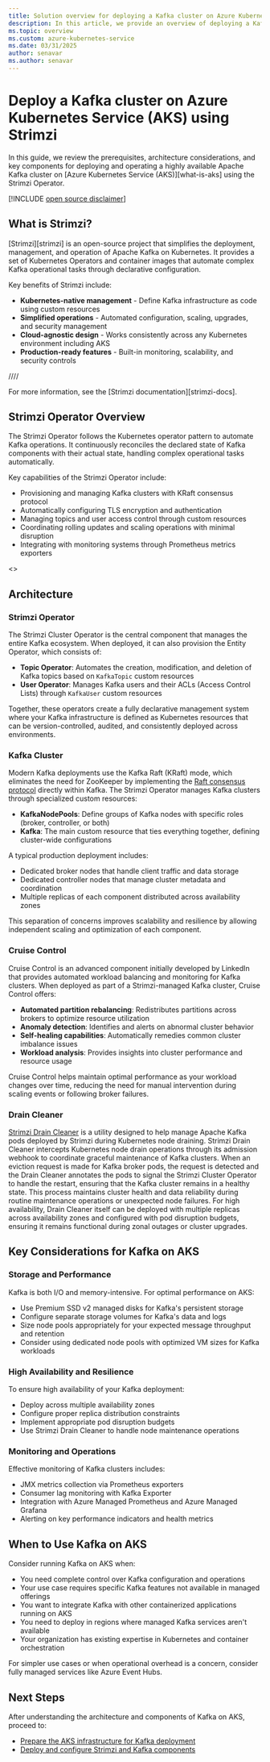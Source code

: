 ```yaml
---
title: Solution overview for deploying a Kafka cluster on Azure Kubernetes Service (AKS) using Strimzi
description: In this article, we provide an overview of deploying a Kafka cluster on Azure Kubernetes Service (AKS) using the Strimzi Operator.
ms.topic: overview
ms.custom: azure-kubernetes-service
ms.date: 03/31/2025
author: senavar
ms.author: senavar
---
```


# Deploy a Kafka cluster on Azure Kubernetes Service (AKS) using Strimzi

In this guide, we review the prerequisites, architecture considerations, and key components for deploying and operating a highly available Apache Kafka cluster on [Azure Kubernetes Service (AKS)][what-is-aks] using the Strimzi Operator.

[!INCLUDE [open source disclaimer](./includes/open-source-disclaimer.md)]

## What is Strimzi?

[Strimzi][strimzi] is an open-source project that simplifies the deployment, management, and operation of Apache Kafka on Kubernetes. It provides a set of Kubernetes Operators and container images that automate complex Kafka operational tasks through declarative configuration.

Key benefits of Strimzi include:

* **Kubernetes-native management** - Define Kafka infrastructure as code using custom resources
* **Simplified operations** - Automated configuration, scaling, upgrades, and security management
* **Cloud-agnostic design** - Works consistently across any Kubernetes environment including AKS
* **Production-ready features** - Built-in monitoring, scalability, and security controls

//<insert diagram>//

For more information, see the [Strimzi documentation][strimzi-docs].

## Strimzi Operator Overview

The Strimzi Operator follows the Kubernetes operator pattern to automate Kafka operations. It continuously reconciles the declared state of Kafka components with their actual state, handling complex operational tasks automatically.

Key capabilities of the Strimzi Operator include:

* Provisioning and managing Kafka clusters with KRaft consensus protocol
* Automatically configuring TLS encryption and authentication
* Managing topics and user access control through custom resources
* Coordinating rolling updates and scaling operations with minimal disruption
* Integrating with monitoring systems through Prometheus metrics exporters

<<Insert strimzi operator diagram>>

## Architecture

### Strimzi Operator

The Strimzi Cluster Operator is the central component that manages the entire Kafka ecosystem. When deployed, it can also provision the Entity Operator, which consists of:

* **Topic Operator**: Automates the creation, modification, and deletion of Kafka topics based on `KafkaTopic` custom resources
* **User Operator**: Manages Kafka users and their ACLs (Access Control Lists) through `KafkaUser` custom resources

Together, these operators create a fully declarative management system where your Kafka infrastructure is defined as Kubernetes resources that can be version-controlled, audited, and consistently deployed across environments.

### Kafka Cluster

Modern Kafka deployments use the Kafka Raft (KRaft) mode, which eliminates the need for ZooKeeper by implementing the [Raft consensus protocol](https://strimzi.io/blog/2024/03/21/kraft-migration/) directly within Kafka. The Strimzi Operator manages Kafka clusters through specialized custom resources:

* **KafkaNodePools**: Define groups of Kafka nodes with specific roles (broker, controller, or both)
* **Kafka**: The main custom resource that ties everything together, defining cluster-wide configurations

A typical production deployment includes:

* Dedicated broker nodes that handle client traffic and data storage
* Dedicated controller nodes that manage cluster metadata and coordination
* Multiple replicas of each component distributed across availability zones

This separation of concerns improves scalability and resilience by allowing independent scaling and optimization of each component.

### Cruise Control

Cruise Control is an advanced component initially developed by LinkedIn that provides automated workload balancing and monitoring for Kafka clusters. When deployed as part of a Strimzi-managed Kafka cluster, Cruise Control offers:

* **Automated partition rebalancing**: Redistributes partitions across brokers to optimize resource utilization
* **Anomaly detection**: Identifies and alerts on abnormal cluster behavior
* **Self-healing capabilities**: Automatically remedies common cluster imbalance issues
* **Workload analysis**: Provides insights into cluster performance and resource usage

Cruise Control helps maintain optimal performance as your workload changes over time, reducing the need for manual intervention during scaling events or following broker failures.

### Drain Cleaner

[Strimzi Drain Cleaner](https://strimzi.io/blog/2021/09/24/drain-cleaner/) is a utility designed to help manage Apache Kafka pods deployed by Strimzi during Kubernetes node draining. Strimzi Drain Cleaner intercepts Kubernetes node drain operations through its admission webhook to coordinate graceful maintenance of Kafka clusters. When an eviction request is made for Kafka broker pods, the request is detected and the Drain Cleaner annotates the pods to signal the Strimzi Cluster Operator to handle the restart, ensuring that the Kafka cluster remains in a healthy state. This process maintains cluster health and data reliability during routine maintenance operations or unexpected node failures. For high availability, Drain Cleaner itself can be deployed with multiple replicas across availability zones and configured with pod disruption budgets, ensuring it remains functional during zonal outages or cluster upgrades.

## Key Considerations for Kafka on AKS

### Storage and Performance

Kafka is both I/O and memory-intensive. For optimal performance on AKS:

* Use Premium SSD v2 managed disks for Kafka's persistent storage
* Configure separate storage volumes for Kafka's data and logs
* Size node pools appropriately for your expected message throughput and retention
* Consider using dedicated node pools with optimized VM sizes for Kafka workloads

### High Availability and Resilience

To ensure high availability of your Kafka deployment:

* Deploy across multiple availability zones
* Configure proper replica distribution constraints
* Implement appropriate pod disruption budgets
* Use Strimzi Drain Cleaner to handle node maintenance operations

### Monitoring and Operations

Effective monitoring of Kafka clusters includes:

* JMX metrics collection via Prometheus exporters
* Consumer lag monitoring with Kafka Exporter
* Integration with Azure Managed Prometheus and Azure Managed Grafana
* Alerting on key performance indicators and health metrics

## When to Use Kafka on AKS

Consider running Kafka on AKS when:

* You need complete control over Kafka configuration and operations
* Your use case requires specific Kafka features not available in managed offerings
* You want to integrate Kafka with other containerized applications running on AKS
* You need to deploy in regions where managed Kafka services aren't available
* Your organization has existing expertise in Kubernetes and container orchestration

For simpler use cases or when operational overhead is a concern, consider fully managed services like Azure Event Hubs.

## Next Steps

After understanding the architecture and components of Kafka on AKS, proceed to:
* [Prepare the AKS infrastructure for Kafka deployment](kafka-infrastructure.md)
* [Deploy and configure Strimzi and Kafka components](kafka-deploy.md)
